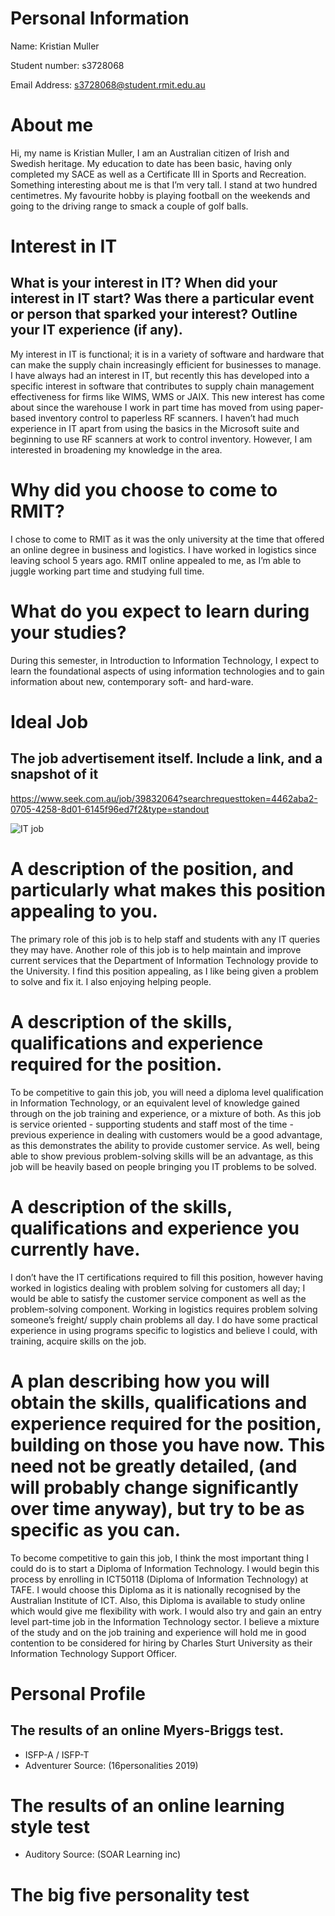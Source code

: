 # Personal Information

Name: Kristian Muller

Student number: s3728068

Email Address: s3728068@student.rmit.edu.au

# About me

Hi, my name is Kristian Muller, I am an Australian citizen of Irish and Swedish heritage. My education to date has been basic, having only completed my SACE as well as a Certificate III in Sports and Recreation. Something interesting about me is that I’m very tall. I stand at two hundred centimetres. My favourite hobby is playing football on the weekends and going to the driving range to smack a couple of golf balls.

# Interest in IT

## What is your interest in IT? When did your interest in IT start? Was there a particular event or person that sparked your interest? Outline your IT experience (if any).

My interest in IT is functional; it is in a variety of software and hardware that can make the supply chain increasingly efficient for businesses to manage. I have always had an interest in IT, but recently this has developed into a specific interest in software that contributes to supply chain management effectiveness for firms like  WIMS, WMS or JAIX. This new interest has come about since the warehouse I work in part time has moved from using paper-based inventory control to paperless RF scanners. I haven’t had much experience in IT apart from using the basics in the Microsoft suite and beginning to use RF scanners at work to control inventory. However, I am interested in broadening my knowledge in the area.

# Why did you choose to come to RMIT?

I chose to come to RMIT as it was the only university at the time that offered an online degree in business and logistics. I have worked in logistics since leaving school 5 years ago. RMIT online appealed to me, as I’m able to juggle working part time and studying full time.

# What do you expect to learn during your studies?

During this semester, in Introduction to Information Technology, I expect to learn the foundational aspects of using information technologies and to gain information about new, contemporary soft- and hard-ware.

# Ideal Job

## The job advertisement itself. Include a link, and a snapshot of it 

https://www.seek.com.au/job/39832064?searchrequesttoken=4462aba2-0705-4258-8d01-6145f96ed7f2&type=standout

![IT job](https://user-images.githubusercontent.com/54766413/64863891-067ec600-d675-11e9-81e8-8889762d74db.PNG)

# A description of the position, and particularly what makes this position appealing to you.

The primary role of this job is to help staff and students with any IT queries they may have. Another role of this job is to help maintain and improve current services that the Department of Information Technology provide to the University. I find this position appealing, as I like being given a problem to solve and fix it. I also enjoying helping people. 

# A description of the skills, qualifications and experience required for the position.

To be competitive to gain this job, you will need a diploma level qualification in Information Technology,  or an equivalent level of knowledge gained through on the job training and experience, or a mixture of both. As this job is service oriented - supporting students and staff most of the time -previous experience in dealing with customers would be a good advantage, as this demonstrates the ability to provide customer service.  As well, being able to show previous problem-solving skills will be an advantage, as this job will be heavily based on people bringing you IT problems to be solved.

# A description of the skills, qualifications and experience you currently have.

I don’t have the IT certifications required to fill this position, however having worked in logistics dealing with problem solving for customers all day;  I would be able to satisfy the customer service component as well as the problem-solving component. Working in logistics requires problem solving someone’s freight/ supply chain problems all day. I do have some practical experience in using programs specific to logistics and believe I could, with training, acquire skills on the job.

# A plan describing how you will obtain the skills, qualifications and experience required for the position, building on those you have now. This need not be greatly detailed, (and will probably change significantly over time anyway), but try to be as specific as you can.

To become competitive to gain this job, I think the most important thing I could do is to start a Diploma of Information Technology. I would begin this process by enrolling in ICT50118 (Diploma of Information Technology) at TAFE. I would choose this Diploma as it is nationally recognised by the Australian Institute of ICT. Also, this Diploma is available to study online which would give me flexibility with work. I would also try and gain an entry level part-time job in the Information Technology sector. I believe a mixture of the study and on the job training and experience will hold me in good contention to be considered for hiring by Charles Sturt University as their Information Technology Support Officer.

# Personal Profile
## The results of an online Myers-Briggs test.

- ISFP-A / ISFP-T
- Adventurer
Source: (16personalities 2019)

# The results of an online learning style test

- Auditory
Source: (SOAR Learning inc)

# The big five personality test 










